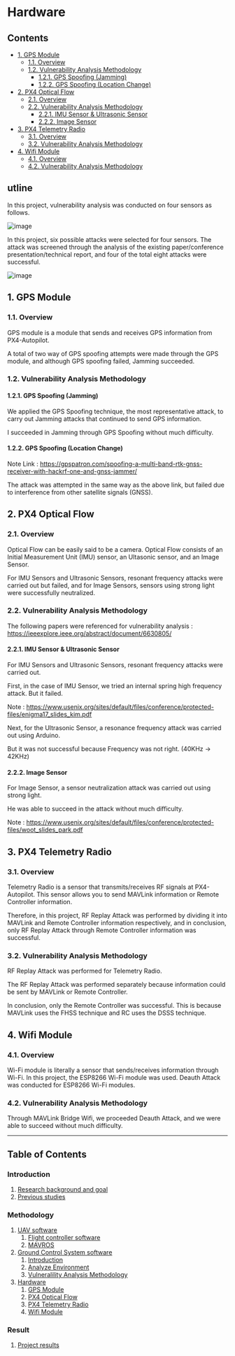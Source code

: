 # Hardware <!-- omit in toc -->

## Contents <!-- omit in toc -->

- [1. GPS Module](#1-gps-module)
  - [1.1. Overview](#11-overview)
  - [1.2. Vulnerability Analysis Methodology](#12-vulnerability-analysis-methodology)
    - [1.2.1. GPS Spoofing (Jamming)](#121-gps-spoofing-jamming)
    - [1.2.2. GPS Spoofing (Location Change)](#122-gps-spoofing-location-change)
- [2. PX4 Optical Flow](#2-px4-optical-flow)
  - [2.1. Overview](#21-overview)
  - [2.2. Vulnerability Analysis Methodology](#22-vulnerability-analysis-methodology)
    - [2.2.1. IMU Sensor & Ultrasonic Sensor](#221-imu-sensor--ultrasonic-sensor)
    - [2.2.2. Image Sensor](#222-image-sensor)
- [3. PX4 Telemetry Radio](#3-px4-telemetry-radio)
  - [3.1. Overview](#31-overview)
  - [3.2. Vulnerability Analysis Methodology](#32-vulnerability-analysis-methodology)
- [4. Wifi Module](#4-wifi-module)
  - [4.1. Overview](#41-overview)
  - [4.2. Vulnerability Analysis Methodology](#42-vulnerability-analysis-methodology)


## utline

In this project, vulnerability analysis was conducted on four sensors as follows.

![image](https://user-images.githubusercontent.com/91944211/145882093-94ad9ea0-4c00-44b1-b647-e2631babce0f.png)

In this project, six possible attacks were selected for four sensors. The attack was screened through the analysis of the existing paper/conference presentation/technical report, and four of the total eight attacks were successful.

![image](https://user-images.githubusercontent.com/91944211/146407880-4976eeff-88f4-46cd-aad7-630ba3eb9003.png)


## 1. GPS Module

### 1.1. Overview

GPS module is a module that sends and receives GPS information from PX4-Autopilot.

A total of two way of GPS spoofing attempts were made through the GPS module, and although GPS spoofing failed, Jamming succeeded.


### 1.2. Vulnerability Analysis Methodology

#### 1.2.1. GPS Spoofing (Jamming)

We applied the GPS Spoofing technique, the most representative attack, to carry out Jamming attacks that continued to send GPS information.

I succeeded in Jamming through GPS Spoofing without much difficulty.

#### 1.2.2. GPS Spoofing (Location Change)

Note Link :  https://gpspatron.com/spoofing-a-multi-band-rtk-gnss-receiver-with-hackrf-one-and-gnss-jammer/

The attack was attempted in the same way as the above link, but failed due to interference from other satellite signals (GNSS).


## 2. PX4 Optical Flow

### 2.1. Overview

Optical Flow can be easily said to be a camera. Optical Flow consists of an Initial Measurement Unit (IMU) sensor, an Ultasonic sensor, and an Image Sensor.

For IMU Sensors and Ultrasonic Sensors, resonant frequency attacks were carried out but failed, and for Image Sensors, sensors using strong light were successfully neutralized.

### 2.2. Vulnerability Analysis Methodology

The following papers were referenced for vulnerability analysis : https://ieeexplore.ieee.org/abstract/document/6630805/

#### 2.2.1. IMU Sensor & Ultrasonic Sensor

For IMU Sensors and Ultrasonic Sensors, resonant frequency attacks were carried out.

First, in the case of IMU Sensor, we tried an internal spring high frequency attack. But it failed.

Note : https://www.usenix.org/sites/default/files/conference/protected-files/enigma17_slides_kim.pdf

Next, for the Ultrasonic Sensor, a resonance frequency attack was carried out using Arduino.

But it was not successful because Frequency was not right. (40KHz → 42KHz)

#### 2.2.2. Image Sensor

For Image Sensor, a sensor neutralization attack was carried out using strong light.

He was able to succeed in the attack without much difficulty.

Note : https://www.usenix.org/sites/default/files/conference/protected-files/woot_slides_park.pdf


## 3. PX4 Telemetry Radio

### 3.1. Overview

Telemetry Radio is a sensor that transmits/receives RF signals at PX4-Autopilot. This sensor allows you to send MAVLink information or Remote Controller information.

Therefore, in this project, RF Replay Attack was performed by dividing it into MAVLink and Remote Controller information respectively, and in conclusion, only RF Replay Attack through Remote Controller information was successful.


### 3.2. Vulnerability Analysis Methodology

RF Replay Attack was performed for Telemetry Radio.

The RF Replay Attack was performed separately because information could be sent by MAVLink or Remote Controller.

In conclusion, only the Remote Controller was successful. This is because MAVLink uses the FHSS technique and RC uses the DSSS technique.

## 4. Wifi Module

### 4.1. Overview

Wi-Fi module is literally a sensor that sends/receives information through Wi-Fi. In this project, the ESP8266 Wi-Fi module was used. Deauth Attack was conducted for ESP8266 Wi-Fi modules.

### 4.2. Vulnerability Analysis Methodology

Through MAVLink Bridge Wifi, we proceeded Deauth Attack, and we were able to succeed without much difficulty.

---

## Table of Contents <!-- omit in toc -->

### Introduction <!-- omit in toc -->
   1. [Research background and goal](/1-intro/about-drone-research.md)
   2. [Previous studies](/1-intro/related-work.md)

### Methodology <!-- omit in toc -->
   1. [UAV software](/2-body/1_software-uav.md)
      1. [Flight controller software](/2-body/1_software-uav.md/#1-fcsflight-controller-software)
      2. [MAVROS](/2-body/1_software-uav.md/#2-nuttx-rtos)
   2. [Ground Control System software](/2-body/2_software-gcs.md/)
      1. [Introduction](/2-body/2_software-gcs.md/#1-introduction)
      2. [Analyze Environment](/2-body/2_software-gcs.md#2-analyze-environment)
      3. [Vulneralility Analysis Methodology](/2-body/2_software-gcs.md#3-vulnerability-analysis-methodology)
   4. [Hardware](/2-body/3_hardware.md)
       1. [GPS Module](/2-body/3_hardware.md/#1-gps-module)
       2. [PX4 Optical Flow](/2-body/3_hardware.md/#2-px4-optical-flow)
       3. [PX4 Telemetry Radio](/2-body/3_hardware.md/#3-px4-telemetry-radio)
       4. [Wifi Module](/2-body/3_hardware.md/#4-wifi-module)

### Result <!-- omit in toc -->
   1. [Project results](/3-conclusion/result.md)
